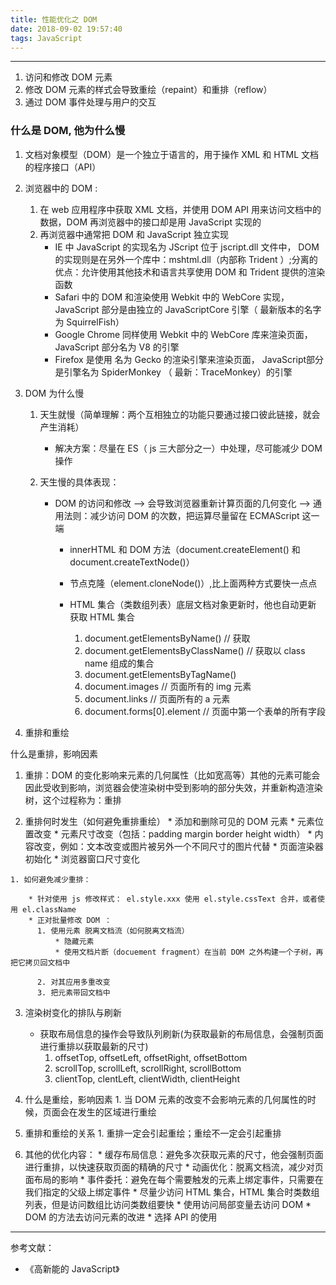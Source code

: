 ```yaml
---
title: 性能优化之 DOM
date: 2018-09-02 19:57:40
tags: JavaScript
---
```


------
1. 访问和修改 DOM 元素
2. 修改 DOM 元素的样式会导致重绘（repaint）和重排（reflow）
3. 通过 DOM 事件处理与用户的交互

### 什么是 DOM, 他为什么慢

1. 文档对象模型（DOM）是一个独立于语言的，用于操作 XML 和 HTML 文档的程序接口（API）

2. 浏览器中的 DOM :

    1. 在 web 应用程序中获取 XML 文档，并使用 DOM API 用来访问文档中的数据，DOM 再浏览器中的接口却是用 JavaScript 实现的
    2. 再浏览器中通常把 DOM 和 JavaScript 独立实现
        * IE 中 JavaScript 的实现名为 JScript 位于 jscript.dll 文件中， DOM 的实现则是在另外一个库中：mshtml.dll（内部称 Trident ）;分离的优点：允许使用其他技术和语言共享使用 DOM 和 Trident 提供的渲染函数
        * Safari 中的 DOM 和渲染使用 Webkit 中的 WebCore 实现，JavaScript 部分是由独立的 JavaScriptCore 引擎（ 最新版本的名字为 SquirrelFish）
        * Google Chrome 同样使用 Webkit 中的 WebCore 库来渲染页面，JavaScript 部分名为 V8 的引擎
        * Firefox 是使用 名为 Gecko 的渲染引擎来渲染页面， JavaScript部分是引擎名为 SpiderMonkey （ 最新：TraceMonkey）的引擎

3. DOM 为什么慢
    1. 天生就慢（简单理解：两个互相独立的功能只要通过接口彼此链接，就会产生消耗）
        * 解决方案：尽量在 ES（ js 三大部分之一）中处理，尽可能减少 DOM 操作
    2. 天生慢的具体表现：

        * DOM 的访问和修改 --> 会导致浏览器重新计算页面的几何变化 --> 通用法则：减少访问 DOM 的次数，把运算尽量留在 ECMAScript 这一端

          * innerHTML 和 DOM 方法（document.createElement() 和 document.createTextNode()）
          * 节点克隆（element.cloneNode()）,比上面两种方式要快一点点

          * HTML 集合（类数组列表）底层文档对象更新时，他也自动更新
            获取 HTML 集合
              1. document.getElementsByName() // 获取
              2. document.getElementsByClassName() // 获取以 class name 组成的集合
              3. document.getElementsByTagName()
              4. document.images // 页面所有的 img 元素
              5. document.links // 页面所有的 a 元素
              6. document.forms[0].element // 页面中第一个表单的所有字段



4. 重排和重绘

  什么是重排，影响因素

  1. 重排：DOM 的变化影响来元素的几何属性（比如宽高等）其他的元素可能会因此受收到影响，浏览器会使渲染树中受到影响的部分失效，并重新构造渲染树，这个过程称为：重排

  2. 重排何时发生（如何避免重排重绘）
    * 添加和删除可见的 DOM 元素
    * 元素位置改变
    * 元素尺寸改变（包括：padding margin border height width）
    * 内容改变，例如：文本改变或图片被另外一个不同尺寸的图片代替
    * 页面渲染器初始化
    * 浏览器窗口尺寸变化

    1. 如何避免减少重排：

        * 针对使用 js 修改样式： el.style.xxx 使用 el.style.cssText 合并，或者使用 el.className
        * 正对批量修改 DOM ：
          1. 使用元素 脱离文档流（如何脱离文档流）
              * 隐藏元素
              * 使用文档片断（docuement fragment）在当前 DOM 之外构建一个子树，再把它拷贝回文档中

          2. 对其应用多重改变
          3. 把元素带回文档中

  3. 渲染树变化的排队与刷新
      * 获取布局信息的操作会导致队列刷新(为获取最新的布局信息，会强制页面进行重排以获取最新的尺寸)
          1. offsetTop, offsetLeft, offsetRight, offsetBottom
          2. scrollTop, scrollLeft, scrollRight, scrollBottom
          3. clientTop, clentLeft, clientWidth, clientHeight


  4. 什么是重绘，影响因素
    1. 当 DOM 元素的改变不会影响元素的几何属性的时候，页面会在发生的区域进行重绘

  5. 重排和重绘的关系
    1. 重排一定会引起重绘；重绘不一定会引起重排

  6. 其他的优化内容：
    * 缓存布局信息：避免多次获取元素的尺寸，他会强制页面进行重排，以快速获取页面的精确的尺寸
    * 动画优化：脱离文档流，减少对页面布局的影响
    * 事件委托：避免在每个需要触发的元素上绑定事件，只需要在我们指定的父级上绑定事件
    * 尽量少访问 HTML 集合，HTML 集合时类数组列表，但是访问数组比访问类数组要快
    * 使用访问局部变量去访问 DOM
    * DOM 的方法去访问元素的改进
    * 选择 API 的使用
---------
参考文献：

* 《高新能的 JavaScript》
